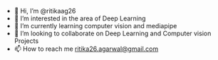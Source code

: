 - 👋 Hi, I’m @ritikaag26
- 👀 I’m interested in the area of Deep Learning
- 🌱 I’m currently learning computer vision and mediapipe
- 💞️ I’m looking to collaborate on Deep Learning and Computer vision Projects
- 📫 How to reach me ritika26.agarwal@gmail.com

<!---
ritikaag26/ritikaag26 is a ✨ special ✨ repository because its `README.md` (this file) appears on your GitHub profile.
You can click the Preview link to take a look at your changes.
--->
